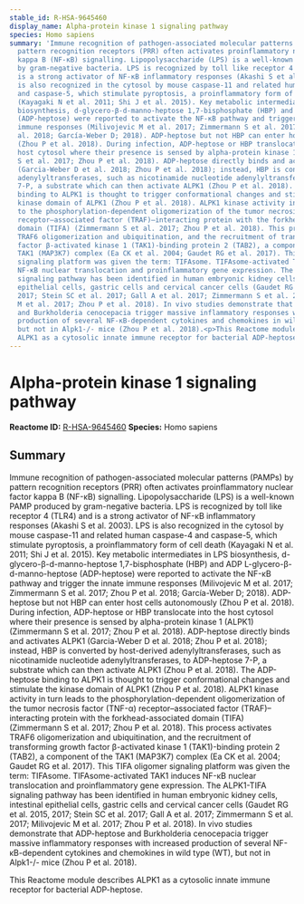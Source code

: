 ```yaml
---
stable_id: R-HSA-9645460
display_name: Alpha-protein kinase 1 signaling pathway
species: Homo sapiens
summary: 'Immune recognition of pathogen-associated molecular patterns (PAMPs) by
  pattern recognition receptors (PRR) often activates proinflammatory nuclear factor
  kappa B (NF-κB) signalling. Lipopolysaccharide (LPS) is a well-known PAMP produced
  by gram-negative bacteria. LPS is recognized by toll like receptor 4 (TLR4) and
  is a strong activator of NF-κB inflammatory responses (Akashi S et al. 2003). LPS
  is also recognized in the cytosol by mouse caspase-11 and related human caspase-4
  and caspase-5, which stimulate pyroptosis, a proinflammatory form of cell death
  (Kayagaki N et al. 2011; Shi J et al. 2015). Key metabolic intermediates in LPS
  biosynthesis, d-glycero-β-d-manno-heptose 1,7-bisphosphate (HBP) and ADP L-glycero-β-d-manno-heptose
  (ADP-heptose) were reported to activate the NF-κB pathway and trigger the innate
  immune responses (Milivojevic M et al. 2017; Zimmermann S et al. 2017; Zhou P et
  al. 2018; García-Weber D; 2018). ADP-heptose but not HBP can enter host cells autonomously
  (Zhou P et al. 2018). During infection, ADP-heptose or HBP translocate into the
  host cytosol where their presence is sensed by alpha-protein kinase 1 (ALPK1) (Zimmermann
  S et al. 2017; Zhou P et al. 2018). ADP-heptose directly binds and activates ALPK1
  (Garcia-Weber D et al. 2018; Zhou P et al. 2018); instead, HBP is converted by host-derived
  adenylyltransferases, such as nicotinamide nucleotide adenylyltransferases, to ADP-heptose
  7-P, a substrate which can then activate ALPK1 (Zhou P et al. 2018). The ADP-heptose
  binding to ALPK1 is thought to trigger conformational changes and stimulate the
  kinase domain of ALPK1 (Zhou P et al. 2018). ALPK1 kinase activity in turn leads
  to the phosphorylation-dependent oligomerization of the tumor necrosis factor (TNF-α)
  receptor–associated factor (TRAF)–interacting protein with the forkhead-associated
  domain (TIFA) (Zimmermann S et al. 2017; Zhou P et al. 2018). This process activates
  TRAF6 oligomerization and ubiquitination, and the recruitment of transforming growth
  factor β-activated kinase 1 (TAK1)-binding protein 2 (TAB2), a component of the
  TAK1 (MAP3K7) complex (Ea CK et al. 2004; Gaudet RG et al. 2017). This TIFA oligomer
  signaling platform was given the term: TIFAsome. TIFAsome-activated TAK1 induces
  NF-κB nuclear translocation and proinflammatory gene expression. The ALPK1-TIFA
  signaling pathway has been identified in human embryonic kidney cells, intestinal
  epithelial cells, gastric cells and cervical cancer cells (Gaudet RG et al. 2015,
  2017; Stein SC et al. 2017; Gall A et al. 2017; Zimmermann S et al. 2017; Milivojevic
  M et al. 2017; Zhou P et al. 2018). In vivo studies demonstrate that ADP-heptose
  and Burkholderia cenocepacia trigger massive inflammatory responses with increased
  production of several NF-κB-dependent cytokines and chemokines in wild type (WT),
  but not in Alpk1-/- mice (Zhou P et al. 2018).<p>This Reactome module describes
  ALPK1 as a cytosolic innate immune receptor for bacterial ADP-heptose.'
---
```


# Alpha-protein kinase 1 signaling pathway
**Reactome ID:** [R-HSA-9645460](https://reactome.org/content/detail/R-HSA-9645460)
**Species:** Homo sapiens

## Summary

Immune recognition of pathogen-associated molecular patterns (PAMPs) by pattern recognition receptors (PRR) often activates proinflammatory nuclear factor kappa B (NF-κB) signalling. Lipopolysaccharide (LPS) is a well-known PAMP produced by gram-negative bacteria. LPS is recognized by toll like receptor 4 (TLR4) and is a strong activator of NF-κB inflammatory responses (Akashi S et al. 2003). LPS is also recognized in the cytosol by mouse caspase-11 and related human caspase-4 and caspase-5, which stimulate pyroptosis, a proinflammatory form of cell death (Kayagaki N et al. 2011; Shi J et al. 2015). Key metabolic intermediates in LPS biosynthesis, d-glycero-β-d-manno-heptose 1,7-bisphosphate (HBP) and ADP L-glycero-β-d-manno-heptose (ADP-heptose) were reported to activate the NF-κB pathway and trigger the innate immune responses (Milivojevic M et al. 2017; Zimmermann S et al. 2017; Zhou P et al. 2018; García-Weber D; 2018). ADP-heptose but not HBP can enter host cells autonomously (Zhou P et al. 2018). During infection, ADP-heptose or HBP translocate into the host cytosol where their presence is sensed by alpha-protein kinase 1 (ALPK1) (Zimmermann S et al. 2017; Zhou P et al. 2018). ADP-heptose directly binds and activates ALPK1 (Garcia-Weber D et al. 2018; Zhou P et al. 2018); instead, HBP is converted by host-derived adenylyltransferases, such as nicotinamide nucleotide adenylyltransferases, to ADP-heptose 7-P, a substrate which can then activate ALPK1 (Zhou P et al. 2018). The ADP-heptose binding to ALPK1 is thought to trigger conformational changes and stimulate the kinase domain of ALPK1 (Zhou P et al. 2018). ALPK1 kinase activity in turn leads to the phosphorylation-dependent oligomerization of the tumor necrosis factor (TNF-α) receptor–associated factor (TRAF)–interacting protein with the forkhead-associated domain (TIFA) (Zimmermann S et al. 2017; Zhou P et al. 2018). This process activates TRAF6 oligomerization and ubiquitination, and the recruitment of transforming growth factor β-activated kinase 1 (TAK1)-binding protein 2 (TAB2), a component of the TAK1 (MAP3K7) complex (Ea CK et al. 2004; Gaudet RG et al. 2017). This TIFA oligomer signaling platform was given the term: TIFAsome. TIFAsome-activated TAK1 induces NF-κB nuclear translocation and proinflammatory gene expression. The ALPK1-TIFA signaling pathway has been identified in human embryonic kidney cells, intestinal epithelial cells, gastric cells and cervical cancer cells (Gaudet RG et al. 2015, 2017; Stein SC et al. 2017; Gall A et al. 2017; Zimmermann S et al. 2017; Milivojevic M et al. 2017; Zhou P et al. 2018). In vivo studies demonstrate that ADP-heptose and Burkholderia cenocepacia trigger massive inflammatory responses with increased production of several NF-κB-dependent cytokines and chemokines in wild type (WT), but not in Alpk1-/- mice (Zhou P et al. 2018).<p>This Reactome module describes ALPK1 as a cytosolic innate immune receptor for bacterial ADP-heptose.

